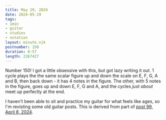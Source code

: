 ```yaml
---
title: May 29, 2024
date: 2024-05-29
tags:
- 1min
- guitar
- studies
- notation
layout: minute.njk
postnumber: 150
duration: 0:57
length: 2267427
---
```

Number 150! I got a little obsessive with this, but got lazy writing it out. 1 cycle plays the the same scalar figure up and down the scale on E, F, G, A and B, then back down - it has 4 notes in the figure. The other, with 5 notes in the figure, goes up and down E, F, G and A, and the cycles *just about* meet up perfectly at the end. 

I haven't been able to sit and practice my guitar for what feels like ages, so I'm revisting some old guitar posts. This is derived from part of [post 99, April 8, 2024](https://www.listenfaster.com/main/99/).

